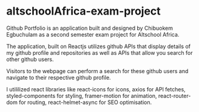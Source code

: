 # altschoolAfrica-exam-project
Github Portfolio is an application built and designed by Chibuokem Egbuchulam as a second semester exam project for Altschool Africa.

The application, built on Reactjs utilizes github APIs that display details of my github profile and repositories as well as APIs that allow you search for  other github users.

Visitors to the webpage can perform a search for these github users and navigate to their respective github profile.

I utililized react libraries like react-icons for icons, axios for API fetches, styled-components for styling, framer-motion for animation, react-router-dom for routing, react-helmet-async for SEO optimisation.
